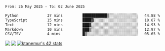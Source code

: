 <!--START_SECTION:waka-->

```txt
From: 26 May 2025 - To: 02 June 2025

Python             37 mins         ███████████▒░░░░░░░░░░░░░   44.88 %
TypeScript         15 mins         ████▓░░░░░░░░░░░░░░░░░░░░   18.87 %
Text               12 mins         ███▓░░░░░░░░░░░░░░░░░░░░░   14.93 %
Markdown           10 mins         ███▒░░░░░░░░░░░░░░░░░░░░░   12.97 %
CSV/TSV            4 mins          █▒░░░░░░░░░░░░░░░░░░░░░░░   05.65 %
```

<!--END_SECTION:waka-->
<a href="https://github.com/anuraghazra/github-readme-stats">
  <img align="left" src="https://github-readme-stats.vercel.app/api?username=Tanesan&count_private=true&show_icons=true" />
<img align="left" src="https://github-readme-stats.vercel.app/api/top-langs/?username=Tanesan" />
</a>

[![ktanemur's 42 stats](https://badge42.vercel.app/api/v2/cl1wslf6s002109l771rng2w8/stats?cursusId=21&coalitionId=62)](https://github.com/JaeSeoKim/badge42)
